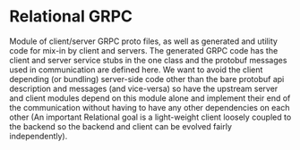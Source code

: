 # Relational GRPC
Module of client/server GRPC proto files, as well as generated
and utility code for mix-in by client and servers.
The generated GRPC code has the client and server service stubs
in the one class and the protobuf messages used in communication
are defined here. We want to avoid the client depending (or
bundling) server-side code other than the bare protobuf api
description and messages (and vice-versa) so have the upstream
server and client modules depend on this module alone and
implement their end of the communication without having to 
have any other dependencies on each other (An important Relational
goal is a light-weight client loosely coupled to the backend so
the backend and client can be evolved fairly independently).

